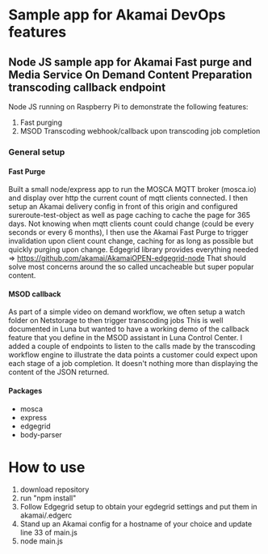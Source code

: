 # Sample app for Akamai DevOps features
## Node JS sample app for Akamai Fast purge and Media Service On Demand Content Preparation transcoding callback endpoint
<!-- <img src="https://snyk.io/test/github/aarlaud/nsuploaderelectrones6/badge.svg" alt="Known Vulnerabilities" data-canonical-src="https://snyk.io/test/github/aarlaud/nsuploaderelectrones6" style="max-width:100%;"/> -->


Node JS running on Raspberry Pi to demonstrate the following features:
1. Fast purging
2. MSOD Transcoding webhook/callback upon transcoding job completion

### General setup
#### Fast Purge
Built a small node/express app to run the MOSCA MQTT broker (mosca.io) and display over http the current count of mqtt clients connected.
I then setup an Akamai delivery config in front of this origin and configured sureroute-test-object as well as page caching to cache the page for 365 days.
Not knowing when mqtt clients count could change (could be every seconds or every 6 months), I then use the Akamai Fast Purge to trigger invalidation upon client count change, caching for as long as possible but quickly purging upon change.
Edgegrid library provides everything needed => https://github.com/akamai/AkamaiOPEN-edgegrid-node
That should solve most concerns around the so called uncacheable but super popular content.

#### MSOD callback
As part of a simple video on demand workflow, we often setup a watch folder on Netstorage to then trigger transcoding jobs
This is well documented in Luna but wanted to have a working demo of the callback feature that you define in the MSOD assistant in Luna Control Center.
I added a couple of endpoints to listen to the calls made by the transcoding workflow engine to illustrate the data points a customer could expect upon each stage of a job completion.
It doesn't nothing more than displaying the content of the JSON returned.


#### Packages
- mosca
- express
- edgegrid
- body-parser

# How to use
1. download repository
2. run "npm install"
3. Follow Edgegrid setup to obtain your egdegrid settings and put them in akamai/.edgerc
3. Stand up an Akamai config for a hostname of your choice and update line 33 of main.js
4. node main.js
 
